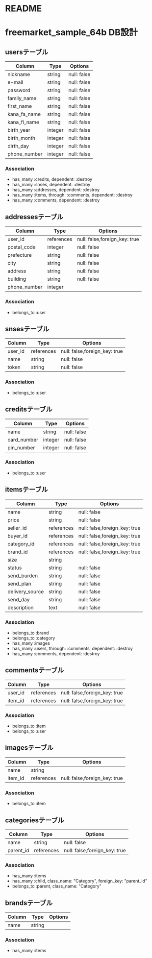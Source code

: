 # README

# freemarket_sample_64b DB設計
## usersテーブル
|Column|Type|Options|
|------|----|-------|
|nickname|string|null: false|
|e-mail|string|null: false|
|password|string|null: false|
|family_name|string|null: false|
|first_name|string|null: false|
|kana_fa_name|string|null: false|
|kana_fi_name|string|null: false|
|birth_year|integer|null: false|
|birth_month|integer|null: false|
|dirth_day|integer|null: false|
|phone_number|integer|null: false|
### Association
- has_many :credits, dependent: :destroy
- has_many :snses, dependent: :destroy
- has_many :addresses, dependent: :destroy
- has_many :items, through: :comments, dependent: :destroy
- has_many :comments, dependent: :destroy

## addressesテーブル
|Column|Type|Options|
|------|----|-------|
|user_id|references|null: false,foreign_key: true|
|postal_code|integer|null: false|
|prefecture|string|null: false|
|city|string|null: false|
|address|string|null: false|
|building|string|null: false|
|phone_number|integer||
### Association
- belongs_to :user

## snsesテーブル
|Column|Type|Options|
|------|----|-------|
|user_id|references|null: false,foreign_key: true|
|name|string|null: false|
|token|string|null: false|
### Association
- belongs_to :user

## creditsテーブル
|Column|Type|Options|
|------|----|-------|
|name|string|null: false|
|card_number|integer|null: false|
|pin_number|integer|null: false|
### Association
- belongs_to :user

## itemsテーブル
|Column|Type|Options|
|------|----|-------|
|name|string|null: false|
|price|string|null: false|
|seller_id|references|null: false,foreign_key: true|
|buyer_id|references|null: false,foreign_key: true|
|category_id|references|null: false,foreign_key: true|
|brand_id|references|null: false,foreign_key: true|
|size|string||
|status|string|null: false|
|send_burden|string|null: false|
|send_plan|string|null: false|
|delivery_source|string|null: false|
|send_day|string|null: false|
|description|text|null: false|
### Association
- belongs_to :brand
- belongs_to :category
- has_many :images
- has_many :users, through: :comments, dependent: :destroy
- has_many :comments, dependent: :destroy

## commentsテーブル
|Column|Type|Options|
|------|----|-------|
|user_id|references|null: false,foreign_key: true|
|item_id|references|null: false,foreign_key: true|
### Association
- belongs_to :item
- belongs_to :user

## imagesテーブル
|Column|Type|Options|
|------|----|-------|
|name|string||
|item_id|references|null: false,foreign_key: true|
### Association
- belongs_to :item

## categoriesテーブル
|Column|Type|Options|
|------|----|-------|
|name|string|null: false|
|parent_id|references|null: false,foreign_key: true|
### Association
- has_many :items
- has_many :child, class_name: "Category", foreign_key: "parent_id"
- belongs_to :parent, class_name: "Category"

## brandsテーブル
|Column|Type|Options|
|------|----|-------|
|name|string||
### Association
- has_many :items
